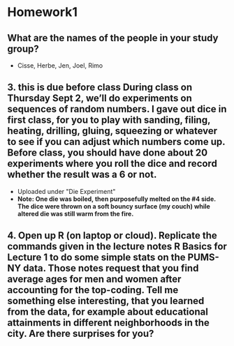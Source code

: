 # Homework1

## What are the names of the people in your study group?
- Cisse, Herbe, Jen, Joel, Rimo


## 3.  this is due before class During class on Thursday Sept 2, we’ll do experiments on sequences of random numbers. I gave out dice in first class, for you to play with sanding, filing, heating, drilling, gluing, squeezing or whatever to see if you can adjust which numbers come up. Before class, you should have done about 20 experiments where you roll the dice and record whether the result was a 6 or not.
- Uploaded under "Die Experiment" 
- __Note: One die was boiled, then purposefully melted on the #4 side. The dice were thrown on a soft bouncy surface (my couch) while altered die was still warm from the fire.__

## 4. Open up R (on laptop or cloud). Replicate the commands given in the lecture notes R Basics for Lecture 1 to do some simple stats on the PUMS-NY data. Those notes request that you find average ages for men and women after accounting for the top-coding. Tell me something else interesting, that you learned from the data, for example about educational attainments in different neighborhoods in the city. Are there surprises for you?

